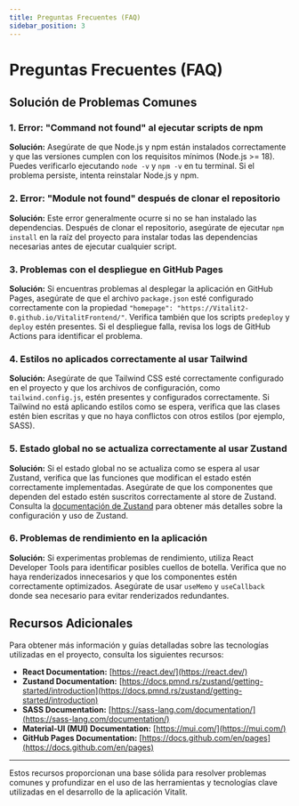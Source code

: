 ```yaml
---
title: Preguntas Frecuentes (FAQ)
sidebar_position: 3
---
```


# Preguntas Frecuentes (FAQ)

## Solución de Problemas Comunes

### 1. Error: "Command not found" al ejecutar scripts de npm

**Solución:** Asegúrate de que Node.js y npm están instalados correctamente y que las versiones cumplen con los requisitos mínimos (Node.js >= 18). Puedes verificarlo ejecutando `node -v` y `npm -v` en tu terminal. Si el problema persiste, intenta reinstalar Node.js y npm.

### 2. Error: "Module not found" después de clonar el repositorio

**Solución:** Este error generalmente ocurre si no se han instalado las dependencias. Después de clonar el repositorio, asegúrate de ejecutar `npm install` en la raíz del proyecto para instalar todas las dependencias necesarias antes de ejecutar cualquier script.

### 3. Problemas con el despliegue en GitHub Pages

**Solución:** Si encuentras problemas al desplegar la aplicación en GitHub Pages, asegúrate de que el archivo `package.json` esté configurado correctamente con la propiedad `"homepage": "https://Vitalit2-0.github.io/VitalitFrontend/"`. Verifica también que los scripts `predeploy` y `deploy` estén presentes. Si el despliegue falla, revisa los logs de GitHub Actions para identificar el problema.

### 4. Estilos no aplicados correctamente al usar Tailwind

**Solución:** Asegúrate de que Tailwind CSS esté correctamente configurado en el proyecto y que los archivos de configuración, como `tailwind.config.js`, estén presentes y configurados correctamente. Si Tailwind no está aplicando estilos como se espera, verifica que las clases estén bien escritas y que no haya conflictos con otros estilos (por ejemplo, SASS).

### 5. Estado global no se actualiza correctamente al usar Zustand

**Solución:** Si el estado global no se actualiza como se espera al usar Zustand, verifica que las funciones que modifican el estado estén correctamente implementadas. Asegúrate de que los componentes que dependen del estado estén suscritos correctamente al store de Zustand. Consulta la [documentación de Zustand](https://docs.pmnd.rs/zustand/getting-started/introduction) para obtener más detalles sobre la configuración y uso de Zustand.

### 6. Problemas de rendimiento en la aplicación

**Solución:** Si experimentas problemas de rendimiento, utiliza React Developer Tools para identificar posibles cuellos de botella. Verifica que no haya renderizados innecesarios y que los componentes estén correctamente optimizados. Asegúrate de usar `useMemo` y `useCallback` donde sea necesario para evitar renderizados redundantes.

## Recursos Adicionales

Para obtener más información y guías detalladas sobre las tecnologías utilizadas en el proyecto, consulta los siguientes recursos:

- **React Documentation:** [https://react.dev/](https://react.dev/)
- **Zustand Documentation:** [https://docs.pmnd.rs/zustand/getting-started/introduction](https://docs.pmnd.rs/zustand/getting-started/introduction)
- **SASS Documentation:** [https://sass-lang.com/documentation/](https://sass-lang.com/documentation/)
- **Material-UI (MUI) Documentation:** [https://mui.com/](https://mui.com/)
- **GitHub Pages Documentation:** [https://docs.github.com/en/pages](https://docs.github.com/en/pages)

---

Estos recursos proporcionan una base sólida para resolver problemas comunes y profundizar en el uso de las herramientas y tecnologías clave utilizadas en el desarrollo de la aplicación Vitalit.
